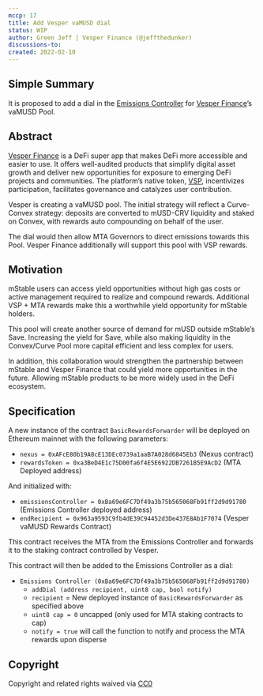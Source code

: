 ```yaml
---
mccp: 17
title: Add Vesper vaMUSD dial
status: WIP
author: Green Jeff | Vesper Finance (@jeffthedunker)
discussions-to:
created: 2022-02-10
---
```


## Simple Summary

It is proposed to add a dial in the [Emissions Controller](https://mips.mstable.org/MIPS/mip-24.html) for [Vesper Finance](https://vesper.finance/)’s vaMUSD Pool.
## Abstract

[Vesper Finance](https://vesper.finance/) is a DeFi super app that makes DeFi more accessible and easier to use. It offers well-audited products that simplify digital asset growth and deliver new opportunities for exposure to emerging DeFi projects and communities. The platform’s native token, [VSP](https://www.coingecko.com/en/coins/vesper-finance), incentivizes participation, facilitates governance and catalyzes user contribution.

Vesper is creating a vaMUSD pool. The initial strategy will reflect a Curve-Convex strategy: deposits are converted to mUSD-CRV liquidity and staked on Convex, with rewards auto compounding on behalf of the user.

The dial would then allow MTA Governors to direct emissions towards this Pool. Vesper Finance additionally will support this pool with VSP rewards.

## Motivation

mStable users can access yield opportunities without high gas costs or active management required to realize and compound rewards. Additional VSP + MTA rewards make this a worthwhile yield opportunity for mStable holders.

This pool will create another source of demand for mUSD outside mStable’s Save. Increasing the yield for Save, while also making liquidity in the Convex/Curve Pool more capital efficient and less complex for users.

In addition, this collaboration would strengthen the partnership between mStable and Vesper Finance that could yield more opportunities in the future. Allowing mStable products to be more widely used in the DeFi ecosystem.

## Specification

A new instance of the contract `BasicRewardsForwarder` will be deployed on Ethereum mainnet with the following parameters:

- `nexus = 0xAFcE80b19A8cE13DEc0739a1aaB7A028d6845Eb3` (Nexus contract)
- `rewardsToken = 0xa3BeD4E1c75D00fa6f4E5E6922DB7261B5E9AcD2` (MTA Deployed address)

And initialized with:

- `emissionsController = 0xBa69e6FC7Df49a3b75b565068Fb91ff2d9d91780` (Emissions Controller deployed address)
- `endRecipient = 0x963a9593C9fb4dE39C94452d3De437E8Ab1F7074` (Vesper vaMUSD Rewards Contract)

This contract receives the MTA from the Emissions Controller and forwards it to the staking contract controlled by Vesper.

This contract will then be added to the Emissions Controller as a dial:

- `Emissions Controller (0xBa69e6FC7Df49a3b75b565068Fb91ff2d9d91780)`
    - `addDial (address recipient, uint8 cap, bool notify)`
    - `recipient` = New deployed instance of `BasicRewardsForwarder` as specified above
    - `uint8 cap = 0` uncapped (only used for MTA staking contracts to cap)
    - `notify = true` will call the function to notify and process the MTA rewards upon disperse

## Copyright

Copyright and related rights waived via [CC0](https://creativecommons.org/publicdomain/zero/1.0/)
